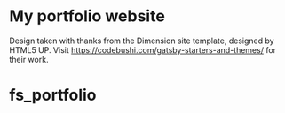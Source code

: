 # My portfolio website

Design taken with thanks from the Dimension site template, designed by HTML5 UP. Visit https://codebushi.com/gatsby-starters-and-themes/ for their work.
# fs_portfolio
